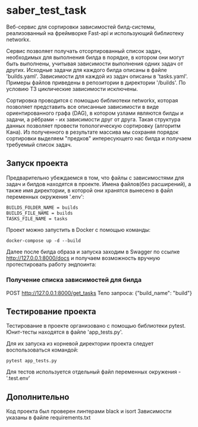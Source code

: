 # saber_test_task

Веб-сервис для сортировки зависимостей билд-системы, реализованный на фреймворке Fast-api и использующий библиотеку networkx.

Сервис позволяет получать отсортированный список задач, необходимых для выполнения билда в порядке, в котором они могут быть выполнены,
учитывая зависимости выполнения одних задач от других. Исходные задачи для каждого билда описаны в файле 'builds.yaml'. Зависимости для
каждой из задач описаны в 'tasks.yaml'. Примеры файлов приведены в репозитории в директории '/builds'. По условию ТЗ циклические зависимости исключены.

Сортировка проводится с помощью библиотеки networkx, которая позволяет представить все описанные зависимости в виде ориентированного графа (DAG),
в котором узлами являются билды и задачи, а рёбрами - их зависимости друг от друга. Такая структура данных позволяет провести топологическую 
сортировку (алгоритм Кана). Из полученного в результате массива мы сохраняя порядок сортировки выделяем "предков" интересующего нас билда и получаем 
требуемый список задач.


## Запуск проекта 
Предварительно убеждаемся в том, что файлы с зависимостями для задач и билдов находятся в проекте. Имена файлов(без расширений), а также имя директории,
в которой они хранятся вынесено в файл переменных окружения '.env':
```bash
BUILDS_FOLDER_NAME = builds
BUILDS_FILE_NAME = builds
TASKS_FILE_NAME = tasks
```

Проект можно запустить в Docker с помощью команды:
```shell
docker-compose up -d --build    
```

Далее после билда образа и запуска заходим в Swagger по ссылке http://127.0.0.1:8000/docs и получаем возможность вручную протестировать работу эндпоинта:

### Получение списка зависимостей для билда
POST http://127.0.0.1:8000/get_tasks
Тело запроса: {"build_name": "build"}


## Тестирование проекта
Тестирование в проекте организовано с помощью библиотеки pytest. Юнит-тесты находятся в файле 'app_tests.py'.

Для их запуска из корневой директории проекта следует воспользоваться командой:
```shell
pytest app_tests.py   
```

Для тестов используется отдельный файл переменных окружения - '.test.env'


## Дополнительно

Код проекта был проверен линтерами black и isort
Зависимости указаны в файле requirements.txt
